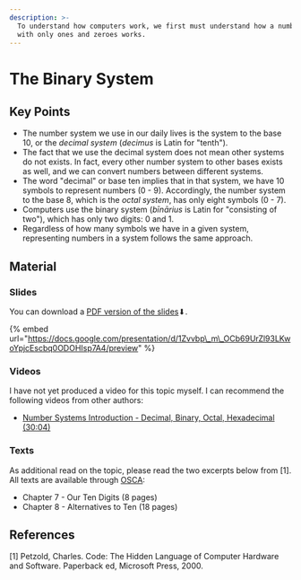 ```yaml
---
description: >-
  To understand how computers work, we first must understand how a number system
  with only ones and zeroes works.
---
```


# The Binary System

## Key Points

* The number system we use in our daily lives is the system to the base 10, or the _decimal system_ \(_decimus_ is Latin for "tenth"\).
* The fact that we use the decimal system does not mean other systems do not exists. In fact, every other number system to other bases exists as well, and we can convert numbers between different systems.
* The word "decimal" or base ten implies that in that system, we have 10 symbols to represent numbers \(0 - 9\). Accordingly, the number system to the base 8, which is the _octal system_, has only eight symbols \(0 - 7\).
* Computers use the binary system \(_bīnārius_ is Latin for "consisting of two"\), which has only two digits: 0 and 1.
* Regardless of how many symbols we have in a given system, representing numbers in a system follows the same approach.

## Material

### Slides

You can download a [PDF version of the slides](https://docs.google.com/presentation/d/1Zvvbp_m_OCb69UrZl93LKwoYpjcEscbq0ODOHIsp7A4/export/pdf)⬇.

{% embed url="https://docs.google.com/presentation/d/1Zvvbp\_m\_OCb69UrZl93LKwoYpjcEscbq0ODOHIsp7A4/preview" %}

### Videos

I have not yet produced a video for this topic myself. I can recommend the following videos from other authors:

* [Number Systems Introduction - Decimal, Binary, Octal, Hexadecimal \(30:04\)](https://www.youtube.com/watch?v=L2zsmYaI5ww)

### Texts

As additional read on the topic, please read the two excerpts below from \[1\]. All texts are available through [OSCA](http://osca.hs-osnabrueck.de/):

* Chapter 7 - Our Ten Digits \(8 pages\)
* Chapter 8 - Alternatives to Ten \(18 pages\)

## References

\[1\]  Petzold, Charles. Code: The Hidden Language of Computer Hardware and Software. Paperback ed, Microsoft Press, 2000.

